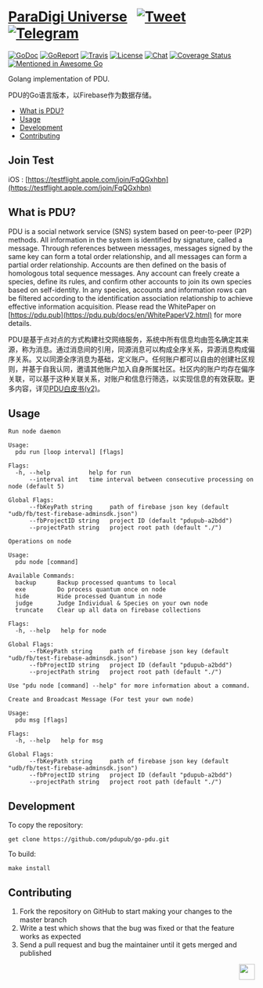 # [ParaDigi Universe](https://pdu.pub) &nbsp; [![Tweet](https://img.shields.io/twitter/url/http/shields.io.svg?style=social)](https://twitter.com/intent/tweet?text=A%20decentralized%20identity-based%20social%20network&url=https://pdu.pub&via=PDUPUB&hashtags=P2P,SocialNetwork,decentralized,identity,Blockchain) &nbsp; [![Telegram](https://img.shields.io/badge/-telegram-red?color=white&logo=telegram)](https://t.me/pdugroup)

[![GoDoc](https://img.shields.io/badge/godoc-reference-blue.svg)](https://godoc.org/github.com/pdupub/go-pdu)
[![GoReport](https://goreportcard.com/badge/github.com/pdupub/go-pdu)](https://goreportcard.com/report/github.com/pdupub/go-pdu)
[![Travis](https://travis-ci.org/pdupub/go-pdu.svg?branch=master)](https://travis-ci.org/pdupub/go-pdu)
[![License](https://img.shields.io/badge/license-GPL%20v3-blue.svg)](LICENSE)
[![Chat](https://img.shields.io/badge/gitter-Docs%20chat-4AB495.svg)](https://gitter.im/pdupub/go-pdu)
[![Coverage Status](https://coveralls.io/repos/github/pdupub/go-pdu/badge.svg?branch=master)](https://coveralls.io/github/pdupub/go-pdu?branch=master)
[![Mentioned in Awesome Go](https://awesome.re/mentioned-badge.svg)](https://github.com/avelino/awesome-go#distributed-systems)

Golang implementation of PDU.

PDU的Go语言版本，以Firebase作为数据存储。


- [What is PDU?](#what-is-pdu)
- [Usage](#usage)
- [Development](#development)
- [Contributing](#contributing)

## Join Test

iOS : [https://testflight.apple.com/join/FqQGxhbn](https://testflight.apple.com/join/FqQGxhbn)

## What is PDU?

PDU is a social network service (SNS) system based on peer-to-peer (P2P) methods. All information in the system is identified by signature, called a message. Through references between messages, messages signed by the same key can form a total order relationship, and all messages can form a partial order relationship. Accounts are then defined on the basis of homologous total sequence messages. Any account can freely create a species, define its rules, and confirm other accounts to join its own species based on self-identity. In any species, accounts and information rows can be filtered according to the identification association relationship to achieve effective information acquisition. Please read the WhitePaper on [https://pdu.pub](https://pdu.pub/docs/en/WhitePaperV2.html) for more details.

PDU是基于点对点的方式构建社交网络服务，系统中所有信息均由签名确定其来源，称为消息。通过消息间的引用，同源消息可以构成全序关系，异源消息构成偏序关系。又以同源全序消息为基础，定义账户。任何账户都可以自由的创建社区规则，并基于自我认同，邀请其他账户加入自身所属社区。社区内的账户均存在偏序关联，可以基于这种关联关系，对账户和信息行筛选，以实现信息的有效获取。更多内容，详见[PDU白皮书(v2)](https://pdu.pub/docs/zh/WhitePaperV2.html)。

## Usage

```
Run node daemon

Usage:
  pdu run [loop interval] [flags]

Flags:
  -h, --help           help for run
      --interval int   time interval between consecutive processing on node (default 5)

Global Flags:
      --fbKeyPath string     path of firebase json key (default "udb/fb/test-firebase-adminsdk.json")
      --fbProjectID string   project ID (default "pdupub-a2bdd")
      --projectPath string   project root path (default "./")
```

```
Operations on node

Usage:
  pdu node [command]

Available Commands:
  backup      Backup processed quantums to local
  exe         Do process quantum once on node
  hide        Hide processed Quantum in node
  judge       Judge Individual & Species on your own node
  truncate    Clear up all data on firebase collections

Flags:
  -h, --help   help for node

Global Flags:
      --fbKeyPath string     path of firebase json key (default "udb/fb/test-firebase-adminsdk.json")
      --fbProjectID string   project ID (default "pdupub-a2bdd")
      --projectPath string   project root path (default "./")

Use "pdu node [command] --help" for more information about a command.
```

```
Create and Broadcast Message (For test your own node)

Usage:
  pdu msg [flags]

Flags:
  -h, --help   help for msg

Global Flags:
      --fbKeyPath string     path of firebase json key (default "udb/fb/test-firebase-adminsdk.json")
      --fbProjectID string   project ID (default "pdupub-a2bdd")
      --projectPath string   project root path (default "./")
```


## Development

To copy the repository:

```
get clone https://github.com/pdupub/go-pdu.git

```

To build:
```
make install 
```


## Contributing

1. Fork the repository on GitHub to start making your changes to the master branch
2. Write a test which shows that the bug was fixed or that the feature works as expected
3. Send a pull request and bug the maintainer until it gets merged and published


<a href="https://pdu.pub"><img height="32" align="right" src="https://pdu.pub/assets/img/logo.png"></a>
